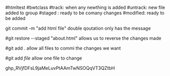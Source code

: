 #htmltest
#bwtclass
#track: when any newthing is added
#untrack: new file added to group
#staged : ready to be comany changes
#modified: ready to be added

git commit -m "add html file"
double qoutation only has the message

#git restore --staged "about.html"
allows us to reverse the changes made

#git add .
allow all files to commi the changes we want

#git add *file*
allow one file to change


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 